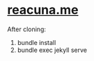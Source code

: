 # [reacuna.me](https://www.reacuna.me)

After cloning:

1. bundle install
2. bundle exec jekyll serve
